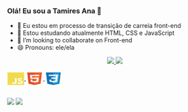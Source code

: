 ### Olá! Eu sou a Tamires Ana 👋

- 🔭 Eu estou em processo de transição de carreia front-end
- 🌱 Estou estudando atualmente HTML, CSS e JavaScript
- 👯 I’m looking to collaborate on Front-end
- 😄 Pronouns: ele/ela

<div align="center">
  <a href="https://github.com/TamiresAna">
  <img height="180em" src="https://github-readme-stats.vercel.app/api?username=TamiresAna&show_icons=true&theme=dracula&include_all_commits=true&count_private=true"/>
  <img height="180em" src="https://github-readme-stats.vercel.app/api/top-langs/?username=TamiresAna&layout=compact&langs_count=7&theme=dracula"/>
</div>
  
  <div style="display: inline_block"><br>
  <img align="center" alt="Tami-Js" height="30" width="40" src="https://raw.githubusercontent.com/devicons/devicon/master/icons/javascript/javascript-plain.svg">
  <img align="center" alt="Tami-HTML" height="30" width="40" src="https://raw.githubusercontent.com/devicons/devicon/master/icons/html5/html5-original.svg">
  <img align="center" alt="Tami-CSS" height="30" width="40" src="https://raw.githubusercontent.com/devicons/devicon/master/icons/css3/css3-original.svg">
  </div>
  
  ##
  
  <div>
     
  <a href="https://www.instagram.com/tamiresanap/" target="_blank"><img src="https://img.shields.io/badge/-Instagram-%23E4405F?style=for-the-badge&logo=instagram&logoColor=white" target="_blank"></a>
   <a href="https://www.linkedin.com/in/tamires-ana-7a7677173/" target="_blank"><img src="https://img.shields.io/badge/-LinkedIn-%230077B5?style=for-the-badge&logo=linkedin&logoColor=white" target="_blank"></a>
    
  </div>
